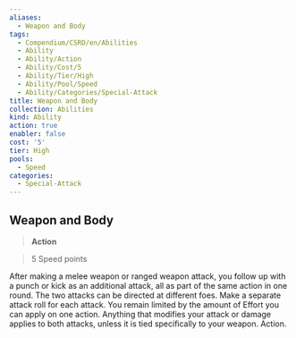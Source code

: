 ```yaml
---
aliases:
  - Weapon and Body
tags:
  - Compendium/CSRD/en/Abilities
  - Ability
  - Ability/Action
  - Ability/Cost/5
  - Ability/Tier/High
  - Ability/Pool/Speed
  - Ability/Categories/Special-Attack
title: Weapon and Body
collection: Abilities
kind: Ability
action: true
enabler: false
cost: '5'
tier: High
pools:
  - Speed
categories:
  - Special-Attack
---
```

## Weapon and Body    
>**Action**    
>5 Speed points  
    
After making a melee weapon or ranged weapon attack, you follow up with a punch or kick as an additional attack, all as part of the same action in one round. The two attacks can be directed at different foes. Make a separate attack roll for each attack. You remain limited by the amount of Effort you can apply on one action. Anything that modifies your attack or damage applies to both attacks, unless it is tied specifically to your weapon. Action.